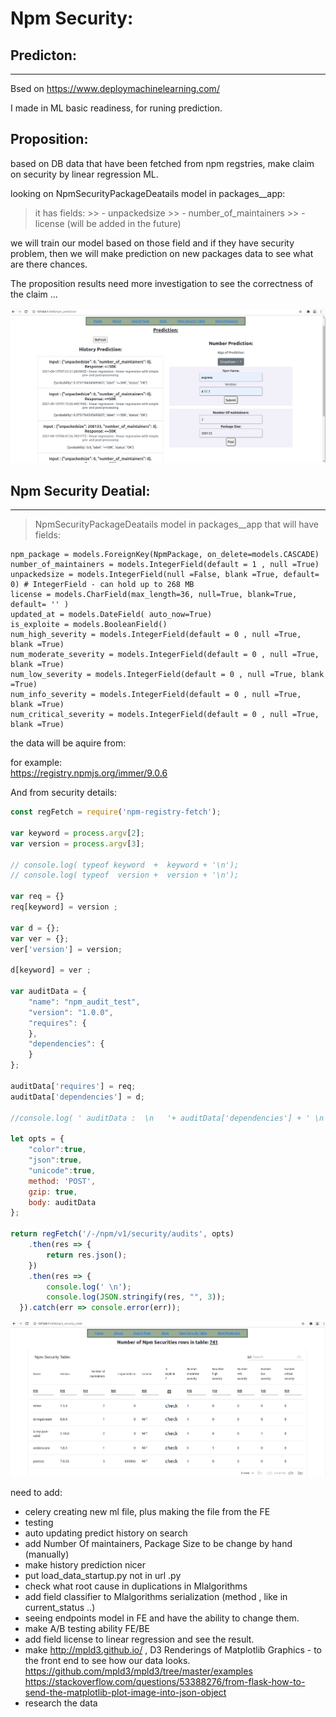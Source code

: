 # Npm Security:



## Predicton:
--------------

Bsed on https://www.deploymachinelearning.com/  


I made in ML basic readiness, for runing prediction.

Proposition:  
-------------

based on DB data that have been fetched from npm regstries, make claim on security by linear regression ML.

looking on NpmSecurityPackageDeatails model in packages__app:
> it has fields:
    >> - unpackedsize
    >> - number_of_maintainers
    >> - license (will be added in the future)

we will train our model based on those field and if they have security problem, then we will make prediction
 on new packages data to see what are there chances.

The proposition results need more investigation to see the correctness of the claim ...


![Npm Predict](npm_prediction.png)

## Npm Security Deatial:
-------------------------

> NpmSecurityPackageDeatails model in packages__app that will have fields:  

    npm_package = models.ForeignKey(NpmPackage, on_delete=models.CASCADE)
    number_of_maintainers = models.IntegerField(default = 1 , null =True)
    unpackedsize = models.IntegerField(null =False, blank =True, default= 0) # IntegerField - can hold up to 268 MB
    license = models.CharField(max_length=36, null=True, blank=True, default= '' )
    updated_at = models.DateField( auto_now=True)
    is_exploite = models.BooleanField()
    num_high_severity = models.IntegerField(default = 0 , null =True, blank =True)
    num_moderate_severity = models.IntegerField(default = 0 , null =True, blank =True)
    num_low_severity = models.IntegerField(default = 0 , null =True, blank =True)
    num_info_severity = models.IntegerField(default = 0 , null =True, blank =True)
    num_critical_severity = models.IntegerField(default = 0 , null =True, blank =True)



the data will be aquire from:

for example:  
    https://registry.npmjs.org/immer/9.0.6

And from security details:  

```javascript
const regFetch = require('npm-registry-fetch');

var keyword = process.argv[2];
var version = process.argv[3];

// console.log( typeof keyword  +  keyword + '\n');
// console.log( typeof  version +  version + '\n');

var req = {}
req[keyword] = version ;

var d = {};
var ver = {};
ver['version'] = version;

d[keyword] = ver ;

var auditData = {
    "name": "npm_audit_test",
    "version": "1.0.0",
    "requires": {
    },
    "dependencies": {
    }
};

auditData['requires'] = req;
auditData['dependencies'] = d;

//console.log( ' auditData :  \n   '+ auditData['dependencies'] + ' \n \n'  );

let opts = {
    "color":true,
    "json":true,
    "unicode":true,
    method: 'POST',
    gzip: true,
    body: auditData
};

return regFetch('/-/npm/v1/security/audits', opts)
    .then(res => {
        return res.json();
    })
    .then(res => {
        console.log(' \n');
        console.log(JSON.stringify(res, "", 3));
  }).catch(err => console.error(err));
```

![Npm security table](npm_security_table.png)


need to add:

- celery creating new ml file, plus making the file from the FE
- testing
- auto updating predict history on search
- add Number Of maintainers, Package Size to be change by hand (manually) 
- make history prediction nicer
- put load_data_startup.py not in url .py
- check what root cause in duplications in Mlalgorithms
- add field classifier to Mlalgorithms serialization (method , like in current_status ..)
- seeing endpoints model in FE and have the ability to change them.
- make A/B testing ability FE/BE
- add field license to linear regression and see the result.
- make http://mpld3.github.io/ , D3 Renderings of Matplotlib Graphics -  to the front end  to see how our data looks.
https://github.com/mpld3/mpld3/tree/master/examples
https://stackoverflow.com/questions/53388276/from-flask-how-to-send-the-matplotlib-plot-image-into-json-object
- research the data